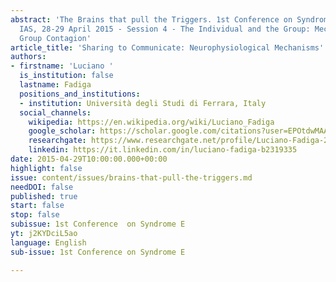 ```yaml
---
abstract: 'The Brains that pull the Triggers. 1st Conference on Syndrome E, Paris
  IAS, 28-29 April 2015 - Session 4 - The Individual and the Group: Mechanisms of
  Group Contagion'
article_title: 'Sharing to Communicate: Neurophysiological Mechanisms'
authors:
- firstname: 'Luciano '
  is_institution: false
  lastname: Fadiga
  positions_and_institutions:
  - institution: Università degli Studi di Ferrara, Italy
  social_channels:
    wikipedia: https://en.wikipedia.org/wiki/Luciano_Fadiga
    google_scholar: https://scholar.google.com/citations?user=EPOtdwMAAAAJ&hl=fr
    researchgate: https://www.researchgate.net/profile/Luciano-Fadiga-2
    linkedin: https://it.linkedin.com/in/luciano-fadiga-b2319335
date: 2015-04-29T10:00:00.000+00:00
highlight: false
issue: content/issues/brains-that-pull-the-triggers.md
needDOI: false
published: true
start: false
stop: false
subissue: 1st Conference  on Syndrome E
yt: j2KYDciL5ao
language: English
sub-issue: 1st Conference on Syndrome E

---
```

<Youtube yt="IqlQp5gyfts" caption ="Bioéthique et laïcité" start="false" stop="false"></Youtube>